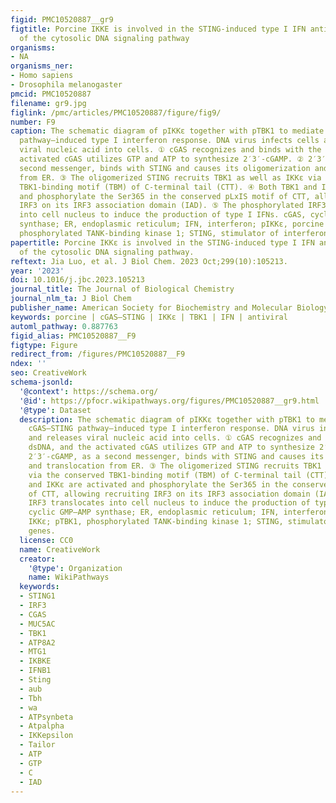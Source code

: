```yaml
---
figid: PMC10520887__gr9
figtitle: Porcine IKKE is involved in the STING-induced type I IFN antiviral response
  of the cytosolic DNA signaling pathway
organisms:
- NA
organisms_ner:
- Homo sapiens
- Drosophila melanogaster
pmcid: PMC10520887
filename: gr9.jpg
figlink: /pmc/articles/PMC10520887/figure/fig9/
number: F9
caption: The schematic diagram of pIKKε together with pTBK1 to mediate porcine cGAS–STING
  pathway–induced type I interferon response. DNA virus infects cells and releases
  viral nucleic acid into cells. ① cGAS recognizes and binds with the dsDNA, and the
  activated cGAS utilizes GTP and ATP to synthesize 2′3′-cGAMP. ② 2′3′-cGAMP, as a
  second messenger, binds with STING and causes its oligomerization and translocation
  from ER. ③ The oligomerized STING recruits TBK1 as well as IKKε via the conserved
  TBK1-binding motif (TBM) of C-terminal tail (CTT). ④ Both TBK1 and IKKε are activated
  and phosphorylate the Ser365 in the conserved pLxIS motif of CTT, allowing recruiting
  IRF3 on its IRF3 association domain (IAD). ⑤ The phosphorylated IRF3 translocates
  into cell nucleus to induce the production of type I IFNs. cGAS, cyclic GMP–AMP
  synthase; ER, endoplasmic reticulum; IFN, interferon; pIKKε, porcine IKKε; pTBK1,
  phosphorylated TANK-binding kinase 1; STING, stimulator of interferon genes.
papertitle: Porcine IKKε is involved in the STING-induced type I IFN antiviral response
  of the cytosolic DNA signaling pathway.
reftext: Jia Luo, et al. J Biol Chem. 2023 Oct;299(10):105213.
year: '2023'
doi: 10.1016/j.jbc.2023.105213
journal_title: The Journal of Biological Chemistry
journal_nlm_ta: J Biol Chem
publisher_name: American Society for Biochemistry and Molecular Biology
keywords: porcine | cGAS–STING | IKKε | TBK1 | IFN | antiviral
automl_pathway: 0.887763
figid_alias: PMC10520887__F9
figtype: Figure
redirect_from: /figures/PMC10520887__F9
ndex: ''
seo: CreativeWork
schema-jsonld:
  '@context': https://schema.org/
  '@id': https://pfocr.wikipathways.org/figures/PMC10520887__gr9.html
  '@type': Dataset
  description: The schematic diagram of pIKKε together with pTBK1 to mediate porcine
    cGAS–STING pathway–induced type I interferon response. DNA virus infects cells
    and releases viral nucleic acid into cells. ① cGAS recognizes and binds with the
    dsDNA, and the activated cGAS utilizes GTP and ATP to synthesize 2′3′-cGAMP. ②
    2′3′-cGAMP, as a second messenger, binds with STING and causes its oligomerization
    and translocation from ER. ③ The oligomerized STING recruits TBK1 as well as IKKε
    via the conserved TBK1-binding motif (TBM) of C-terminal tail (CTT). ④ Both TBK1
    and IKKε are activated and phosphorylate the Ser365 in the conserved pLxIS motif
    of CTT, allowing recruiting IRF3 on its IRF3 association domain (IAD). ⑤ The phosphorylated
    IRF3 translocates into cell nucleus to induce the production of type I IFNs. cGAS,
    cyclic GMP–AMP synthase; ER, endoplasmic reticulum; IFN, interferon; pIKKε, porcine
    IKKε; pTBK1, phosphorylated TANK-binding kinase 1; STING, stimulator of interferon
    genes.
  license: CC0
  name: CreativeWork
  creator:
    '@type': Organization
    name: WikiPathways
  keywords:
  - STING1
  - IRF3
  - CGAS
  - MUC5AC
  - TBK1
  - ATP8A2
  - MTG1
  - IKBKE
  - IFNB1
  - Sting
  - aub
  - Tbh
  - wa
  - ATPsynbeta
  - Atpalpha
  - IKKepsilon
  - Tailor
  - ATP
  - GTP
  - C
  - IAD
---
```

